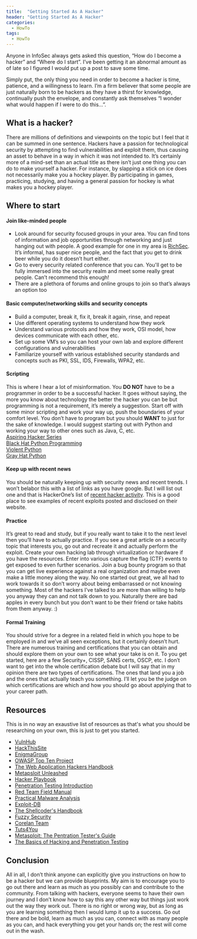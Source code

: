 ```yaml
---
title:  "Getting Started As A Hacker"
header: "Getting Started As A Hacker"
categories: 
  - HowTo
tags:
  - HowTo
---
```


Anyone in InfoSec always gets asked this question, “How do I become a hacker” and “Where do I start”. I’ve been getting it an abnormal amount as of late so I figured I would put up a post to save some time.  

Simply put, the only thing you need in order to become a hacker is time, patience, and a willingness to learn. I’m a firm believer that some people are just naturally born to be hackers as they have a thirst for knowledge, continually push the envelope, and constantly ask themselves “I wonder what would happen if I were to do this…”.  

## What is a hacker?  

There are millions of definitions and viewpoints on the topic but I feel that it can be summed in one sentence. Hackers have a passion for technological security by attempting to find vulnerabilities and exploit them, thus causing an asset to behave in a way in which it was not intended to. It’s certainly more of a mind-set than an actual title as there isn’t just one thing you can do to make yourself a hacker. For instance, by slapping a stick on ice does not necessarily make you a hockey player. By participating in games, practicing, studying, and having a general passion for hockey is what makes you a hockey player.  

## Where to start  

#### Join like-minded people  
- Look around for security focused groups in your area. You can find tons of information and job opportunities through networking and just hanging out with people. A good example for one in my area is [RichSec](http://richsec.com/). It’s informal, has super nice people, and the fact that you get to drink beer while you do it doesn’t hurt either.  
- Go to every security related conference that you can. You'll get to be fully immersed into the security realm and meet some really great people. Can’t recommend this enough!  
- There are a plethora of forums and online groups to join so that’s always an option too  

#### Basic computer/networking skills and security concepts  
- Build a computer, break it, fix it, break it again, rinse, and repeat
- Use different operating systems to understand how they work
- Understand various protocols and how they work, OSI model, how devices communicate with each other, etc.
- Set up some VM’s so you can host your own lab and explore different configurations and vulnerabilities
- Familiarize yourself with various established security standards and concepts such as PKI, SSL, IDS, Firewalls, WPA2, etc.

#### Scripting  
This is where I hear a lot of misinformation. You **DO NOT** have to be a programmer in order to be a successful hacker. It goes without saying, the more you know about technology the better the hacker you can be but programming is not a requirement, it’s merely a suggestion. Start off with some minor scripting and work your way up, push the boundaries of your comfort level. You don’t have to program but you should **WANT** to just for the sake of knowledge. I would suggest starting out with Python and working your way to other ones such as Java, C, etc.  
[Aspiring Hacker Series](https://null-byte.wonderhowto.com/how-to/hack-like-pro-scripting-for-aspiring-hacker-part-1-bash-basics-0149422/)  
[Black Hat Python Programming](https://www.amazon.com/Black-Hat-Python-Programming-Pentesters/dp/1593275900/ref=pd_sim_14_5?_encoding=UTF8&psc=1&refRID=F9XJJRY1J27XE32573W2)  
[Violent Python](https://www.amazon.com/Violent-Python-Cookbook-Penetration-Engineers/dp/1597499579/ref=pd_sim_14_1?_encoding=UTF8&psc=1&refRID=1JPPQD4THVRKC2C4T4Y7)  
[Gray Hat Python](https://www.amazon.com/Gray-Hat-Python-Programming-Engineers/dp/1593271921/ref=pd_sim_14_3?_encoding=UTF8&psc=1&refRID=5BWZKFRK3QPKR950MC5X)  

#### Keep up with recent news  
You should be naturally keeping up with security news and recent trends. I won’t belabor this with a list of links as you have google. But I will list out one and that is HackerOne’s list of [recent hacker activity](https://hackerone.com/hacktivity?sort_type=popular&filter=type%3Aall&page=1&range=forever). This is a good place to see examples of recent exploits posted and disclosed on their website.

#### Practice  
It’s great to read and study, but if you really want to take it to the next level then you’ll have to actually practice. If you see a great article on a security topic that interests you, go out and recreate it and actually perform the exploit. Create your own hacking lab through virtualization or hardware if you have the resources. Enter into various capture the flag (CTF) events to get exposed to even further scenarios. Join a bug bounty program so that you can get live experience against a real organization and maybe even make a little money along the way. No one started out great, we all had to work towards it so don’t worry about being embarrassed or not knowing something. Most of the hackers I’ve talked to are more than willing to help you anyway they can and not talk down to you. Naturally there are bad apples in every bunch but you don’t want to be their friend or take habits from them anyway. :)

#### Formal Training  
You should strive for a degree in a related field in which you hope to be employed in and we’ve all seen exceptions, but it certainly doesn’t hurt. There are numerous training and certifications that you can obtain and should explore them on your own to see what your take is on it. To you get started, here are a few Security+, CISSP, SANS certs, OSCP, etc. I don’t want to get into the whole certification debate but I will say that in my opinion there are two types of certifications. The ones that land you a job and the ones that actually teach you something. I’ll let you be the judge on which certifications are which and how you should go about applying that to your career path.

## Resources  
This is in no way an exaustive list of resources as that's what you should be researching on your own, this is just to get you started.  
- [VulnHub](http://vulnhub.com/)  
- [HackThisSite](https://www.hackthissite.org/)  
- [EnigmaGroup](http://www.enigmagroup.org/)  
- [OWASP Top Ten Project](https://www.owasp.org/index.php/Category:OWASP_Top_Ten_Project)  
- [The Web Application Hackers Handbook](http://www.amazon.com/The-Web-Application-Hackers-Handbook/dp/1118026470)  
- [Metapsloit Unleashed](http://www.offensive-security.com/metasploit-unleashed/Main_Page)  
- [Hacker Playbook](https://www.amazon.com/Hacker-Playbook-Practical-Penetration-Testing/dp/1512214566/ref=pd_sim_14_4/135-3360968-0807802?_encoding=UTF8&psc=1&refRID=E4GCJ1NH5RJYNHX1YTJ7)  
- [Penetration Testing Introduction](https://www.amazon.com/Penetration-Testing-Hands-Introduction-Hacking/dp/1593275641/ref=pd_sim_14_9?_encoding=UTF8&psc=1&refRID=F9XJJRY1J27XE32573W2)  
- [Red Team Field Manual](https://www.amazon.com/Rtfm-Red-Team-Field-Manual/dp/1494295504/ref=pd_bxgy_14_img_2?_encoding=UTF8&psc=1&refRID=60JNZHYZP99VWQTQYK71)  
- [Practical Malware Analysis](https://www.amazon.com/Practical-Malware-Analysis-Hands--Dissecting/dp/1593272901/ref=sr_1_1?s=books&ie=UTF8&qid=1403515878&sr=1-1&keywords=practical+malware+analysis)  
- [Exploit-DB](https://www.exploit-db.com/)  
- [The Shellcoder's Handbook](https://www.amazon.com/The-Shellcoders-Handbook-Discovering-Exploiting/dp/047008023X)  
- [Fuzzy Security](http://fuzzysecurity.com/tutorials.html)  
- [Corelan Team](https://www.corelan.be/)  
- [Tuts4You](https://tuts4you.com/download.php?list.17)  
- [Metasploit: The Pentration Tester's Guide](https://www.amazon.com/Metasploit-The-Penetration-Testers-Guide/dp/159327288X)  
- [The Basics of Hacking and Penetration Testing](https://www.amazon.com/The-Basics-Hacking-Penetration-Testing/dp/1597496553)  

## Conclusion  

All in all, I don’t think anyone can explicitly give you instructions on how to be a hacker but we can provide blueprints. My aim is to encourage you to go out there and learn as much as you possibly can and contribute to the community. From talking with hackers, everyone seems to have their own journey and I don’t know how to say this any other way but things just work out the way they work out. There is no right or wrong way, but as long as you are learning something then I would lump it up to a success. Go out there and be bold, learn as much as you can, connect with as many people as you can, and hack everything you get your hands on; the rest will come out in the wash.
